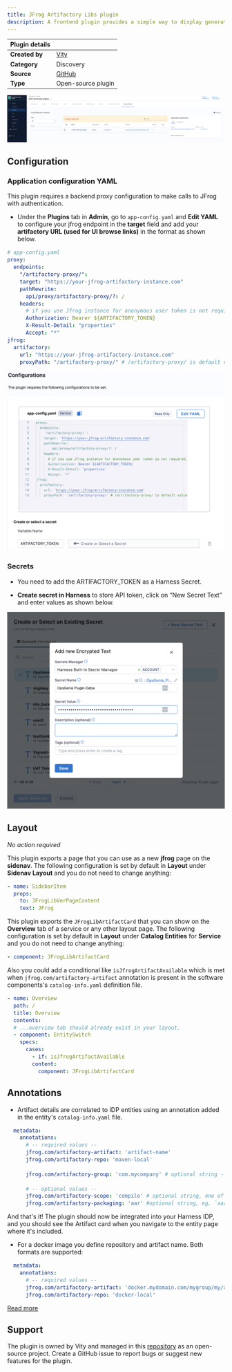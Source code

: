 ```yaml
---
title: JFrog Artifactory Libs plugin
description: A frontend plugin provides a simple way to display generated artifact (library) details and allows to copy library definition for the package managers.
---
```


| Plugin details |                                                                      |
| -------------- | -------------------------------------------------------------------- |
| **Created by** | [Vity](https://github.com/Vity01)                                    |
| **Category**   | Discovery                                                            |
| **Source**     | [GitHub](https://github.com/Vity01/backstage-jfrog-artifactory-libs) |
| **Type**       | Open-source plugin                                                   |

![](./static/jfrog-plugin.png)

## Configuration

### Application configuration YAML

This plugin requires a backend proxy configuration to make calls to JFrog with authentication.

- Under the **Plugins** tab in **Admin**, go to `app-config.yaml` and **Edit YAML** to configure your jfrog endpoint in the **target** field and add your **artifactory URL (used for UI browse links)** in the format as shown below.

```yaml
# app-config.yaml
proxy:
  endpoints:
    "/artifactory-proxy/":
    target: "https://your-jfrog-artifactory-instance.com"
    pathRewrite:
      api/proxy/artifactory-proxy/?: /
    headers:
      # if you use Jfrog instance for anonymous user token is not required, but it is also required for Docker package type
      Authorization: Bearer ${ARTIFACTORY_TOKEN}
      X-Result-Detail: "properties"
      Accept: "*"
jfrog:
  artifactory:
    url: "https://your-jfrog-artifactory-instance.com"
    proxyPath: "/artifactory-proxy/" # /artifactory-proxy/ is default value
```

![](./static/jfrog-config.png)

### Secrets

- You need to add the ARTIFACTORY_TOKEN as a Harness Secret.

- **Create secret in Harness** to store API token, click on “New Secret Text” and enter values as shown below.

![](./static/hs-og.png)

## Layout

_No action required_

This plugin exports a page that you can use as a new **jfrog** page on the **sidenav**. The following configuration is set by default in **Layout** under **Sidenav Layout** and you do not need to change anything:

```yaml
- name: SidebarItem
  props:
    to: JFrogLibVerPageContent
    text: JFrog
```

This plugin exports the `JFrogLibArtifactCard` that you can show on the **Overview** tab of a service or any other layout page. The following configuration is set by default in **Layout** under **Catalog Entities** for **Service** and you do not need to change anything:

```YAML
- component: JFrogLibArtifactCard
```

Also you could add a conditional like `isJfrogArtifactAvailable` which is met when `jfrog.com/artifactory-artifact` annotation is present in the software components's `catalog-info.yaml` definition file.

```YAML
- name: Overview
  path: /
  title: Overview
  contents:
  # ...overview tab should already exist in your layout.
  - component: EntitySwitch
    specs:
      cases:
        - if: isJfrogArtifactAvailable
        content:
          component: JFrogLibArtifactCard
```

## Annotations

- Artifact details are correlated to IDP entities using an annotation added in the entity's `catalog-info.yaml` file.

```YAML
  metadata:
    annotations:
      # -- required values --
      jfrog.com/artifactory-artifact: 'artifact-name'
      jfrog.com/artifactory-repo: 'maven-local'

      jfrog.com/artifactory-group: 'com.mycompany' # optional string - can be blank for pypi, necessary for Maven repos

      # -- optional values --
      jfrog.com/artifactory-scope: 'compile' # optional string, one of these [compile, test,provided,runtime,classpath,optional]
      jfrog.com/artifactory-packaging: 'aar' #optional string, eg. `aar`
```

And that's it! The plugin should now be integrated into your Harness IDP, and you should see the Artifact card when you navigate to the entity page where it's included.

- For a docker image you define repository and artifact name. Both formats are supported:

```YAML
  metadata:
    annotations:
      # -- required values --
      jfrog.com/artifactory-artifact: 'docker.mydomain.com/mygroup/my/artifact-name' # or simply 'mygroup/my/artifact-name'
      jfrog.com/artifactory-repo: 'docker-local'
```

[Read more](https://github.com/Vity01/backstage-jfrog-artifactory-libs?tab=readme-ov-file#catalog-infoyaml)

## Support

The plugin is owned by Vity and managed in this [repository](https://github.com/Vity01/backstage-jfrog-artifactory-libs) as an open-source project. Create a GitHub issue to report bugs or suggest new features for the plugin.
